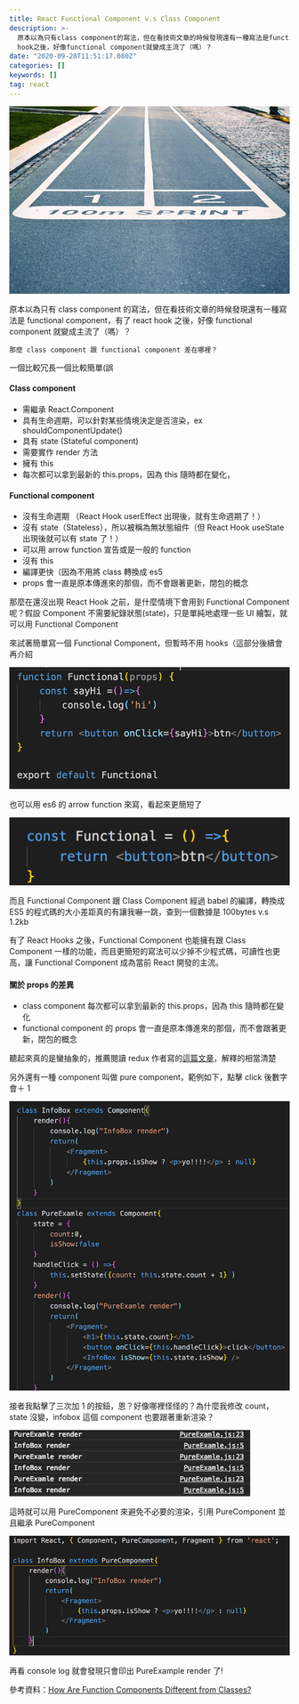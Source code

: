 ```yaml
---
title: React Functional Component v.s Class Component
description: >-
  原本以為只有class component的寫法，但在看技術文章的時候發現還有一種寫法是functional component，有了react
  hook之後，好像functional component就變成主流了（嗎）？
date: "2020-09-28T11:51:17.080Z"
categories: []
keywords: []
tag: react
---
```


![](/img/1__gDyJGYcAAuUNDoI0kH9JEQ.jpeg)

原本以為只有 class component 的寫法，但在看技術文章的時候發現還有一種寫法是 functional component，有了 react hook 之後，好像 functional component 就變成主流了（嗎）？

`那麼 class component 跟 functional component 差在哪裡？`

一個比較冗長一個比較簡單(誤

#### Class component

- 需繼承 React.Component
- 具有生命週期，可以針對某些情境決定是否渲染，ex shouldComponentUpdate()
- 具有 state (Stateful component)
- 需要實作 render 方法
- 擁有 this
- 每次都可以拿到最新的 this.props，因為 this 隨時都在變化，

#### Functional component

- 沒有生命週期 （React Hook userEffect 出現後，就有生命週期了！）
- 沒有 state（Stateless），所以被稱為無狀態組件（但 React Hook useState 出現後就可以有 state 了！）
- 可以用 arrow function 宣告或是一般的 function
- 沒有 this
- 編譯更快（因為不用將 class 轉換成 es5
- props 會一直是原本傳進來的那個，而不會跟著更新，閉包的概念

那麼在還沒出現 React Hook 之前，是什麼情境下會用到 Functional Component 呢？假設 Component 不需要紀錄狀態(state)，只是單純地處理一些 UI 繪製，就可以用 Functional Component

來試著簡單寫一個 Functional Component，但暫時不用 hooks（這部分後續會再介紹

![](/img/1__ns72GIoOf__hNJE2z5Nx7SQ.png)

也可以用 es6 的 arrow function 來寫，看起來更簡短了

![](/img/1__x2SRvQeA2EpX90v4ZUKmDA.png)

而且 Functional Component 跟 Class Component 經過 babel 的編譯，轉換成 ES5 的程式碼的大小差距真的有讓我嚇一跳，查到一個數據是 100bytes v.s 1.2kb

有了 React Hooks 之後，Functional Component 也能擁有跟 Class Component 一樣的功能，而且更簡短的寫法可以少掉不少程式碼，可讀性也更高，讓 Functional Component 成為當前 React 開發的主流。

#### 關於 props 的差異

- class component 每次都可以拿到最新的 this.props，因為 this 隨時都在變化
- functional component 的 props 會一直是原本傳進來的那個，而不會跟著更新，閉包的概念

聽起來真的是蠻抽象的，推薦閱讀 redux 作者寫的[這篇文章](https://overreacted.io/how-are-function-components-different-from-classes/)，解釋的相當清楚

另外還有一種 component 叫做 pure component，範例如下，點擊 click 後數字會＋ 1

![](/img/1__lcZdIbRwYUQSSyfIa3nR__Q.png)

接者我點擊了三次加 1 的按鈕，恩？好像哪裡怪怪的？為什麼我修改 count，state 沒變，infobox 這個 component 也要跟著重新渲染？

![](/img/1__SxloQJO5NvrgiN1uNyvCoQ.png)

這時就可以用 PureComponent 來避免不必要的渲染，引用 PureComponent 並且繼承 PureComponent

![](/img/1__o6YbjWNOKta8__qtLp__g7NA.png)

再看 console log 就會發現只會印出 PureExample render 了!

參考資料：[How Are Function Components Different from Classes?](https://overreacted.io/how-are-function-components-different-from-classes/)
